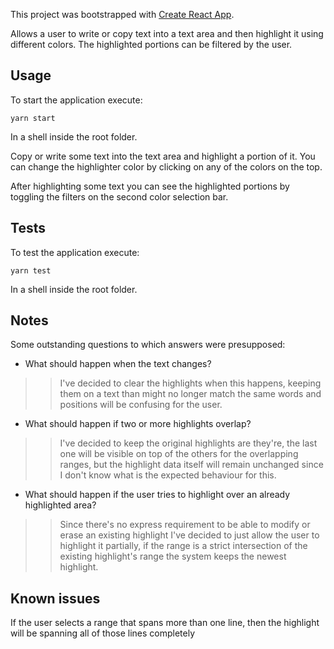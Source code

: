 This project was bootstrapped with [Create React App](https://github.com/facebook/create-react-app).

Allows a user to write or copy text into a text area and then highlight it using
different colors. The highlighted portions can be filtered by the user.

## Usage
To start the application execute:

`yarn start`

In a shell inside the root folder.

Copy or write some text into the text area and highlight a portion of it. You can
change the highlighter color by clicking on any of the colors on the top.

After highlighting some text you can see the highlighted portions by toggling
the filters on the second color selection bar.

## Tests
To test the application execute:

`yarn test`

In a shell inside the root folder.

## Notes
Some outstanding questions to which answers were presupposed:
* What should happen when the text changes?
>> I've decided to clear the highlights when this happens, keeping them on a text
   than might no longer match the same words and positions will be confusing for
   the user.

* What should happen if two or more highlights overlap?
>> I've decided to keep the original highlights are they're, the last one will
   be visible on top of the others for the overlapping ranges, but the highlight
   data itself will remain unchanged since I don't know what is the expected
   behaviour for this.

* What should happen if the user tries to highlight over an already highlighted area?
>> Since there's no express requirement to be able to modify or erase an existing
   highlight I've decided to just allow the user to highlight it partially, if the
   range is a strict intersection of the existing highlight's range the system
   keeps the newest highlight.

## Known issues
If the user selects a range that spans more than one line, then the highlight
will be spanning all of those lines completely
